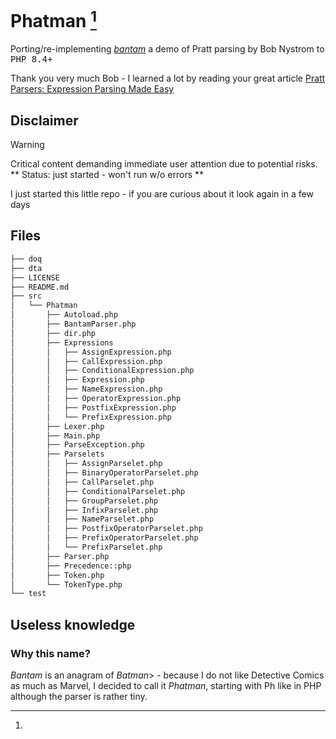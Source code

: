 # Phatman [^label]

Porting/re-implementing [<i>bantam</i>](https://github.com/munificent/bantam) a demo of Pratt parsing by Bob Nystrom to <kbd>PHP 8.4+</kbd>

Thank you very much Bob - I learned a lot by reading your great article [Pratt Parsers: Expression Parsing Made Easy](http://journal.stuffwithstuff.com/2011/03/19/pratt-parsers-expression-parsing-made-easy/)


## Disclaimer 
> [!WARNING]  
> Critical content demanding immediate user attention due to potential risks.
** Status: just started - won't run w/o errors **

I just started this little repo - if you are curious about it look again in a few days

## Files 


```sh
├── doq
├── dta
├── LICENSE
├── README.md
├── src
│   └── Phatman
│       ├── Autoload.php
│       ├── BantamParser.php
│       ├── dir.php
│       ├── Expressions
│       │   ├── AssignExpression.php
│       │   ├── CallExpression.php
│       │   ├── ConditionalExpression.php
│       │   ├── Expression.php
│       │   ├── NameExpression.php
│       │   ├── OperatorExpression.php
│       │   ├── PostfixExpression.php
│       │   └── PrefixExpression.php
│       ├── Lexer.php
│       ├── Main.php
│       ├── ParseException.php
│       ├── Parselets
│       │   ├── AssignParselet.php
│       │   ├── BinaryOperatorParselet.php
│       │   ├── CallParselet.php
│       │   ├── ConditionalParselet.php
│       │   ├── GroupParselet.php
│       │   ├── InfixParselet.php
│       │   ├── NameParselet.php
│       │   ├── PostfixOperatorParselet.php
│       │   ├── PrefixOperatorParselet.php
│       │   └── PrefixParselet.php
│       ├── Parser.php
│       ├── Precedence::php
│       ├── Token.php
│       └── TokenType.php
└── test
```




[^label]: 
## Useless knowledge

### Why this name? 
<i>Bantam</i> is an anagram of <i>Batman</i>> - because I do not like Detective Comics as much as Marvel, I decided to call it <i>Phatman</i>, starting with Ph like in PHP although the parser is rather tiny.